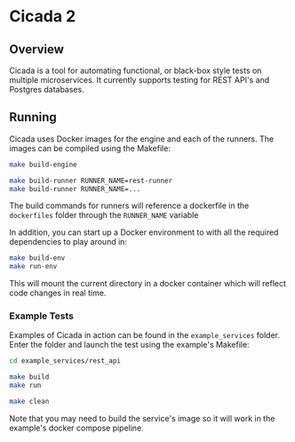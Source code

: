 # Cicada 2

## Overview

Cicada is a tool for automating functional, or black-box style tests
on multiple microservices. It currently supports testing for
REST API's and Postgres databases.

## Running

Cicada uses Docker images for the engine and each of the runners.
The images can be compiled using the Makefile:

```bash
make build-engine

make build-runner RUNNER_NAME=rest-runner
make build-runner RUNNER_NAME=...
```

The build commands for runners will reference a dockerfile
in the `dockerfiles` folder through the `RUNNER_NAME` variable

In addition, you can start up a Docker environment to with all the
required dependencies to play around in:

```bash
make build-env
make run-env
```

This will mount the current directory in a docker container which
will reflect code changes in real time.

### Example Tests

Examples of Cicada in action can be found in the `example_services`
folder. Enter the folder and launch the test using the example's
Makefile:

```bash
cd example_services/rest_api

make build
make run

make clean
```

Note that you may need to build the service's image so it will
work in the example's docker compose pipeline.
